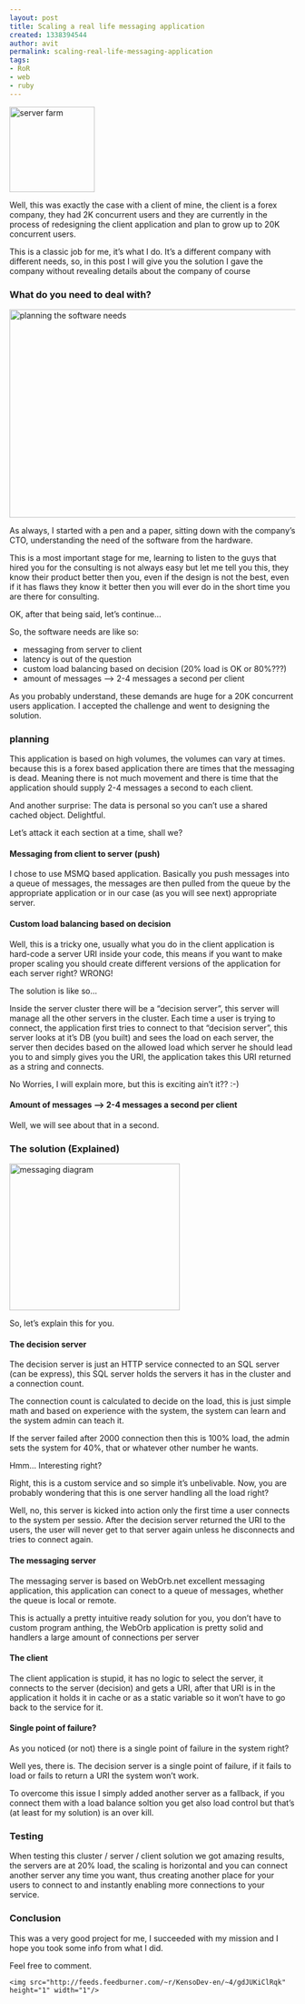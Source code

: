 ```yaml
---
layout: post
title: Scaling a real life messaging application
created: 1338394544
author: avit
permalink: scaling-real-life-messaging-application
tags:
- RoR
- web
- ruby
---
```

<a href='http://www.kensodev.com/2009/11/03/scaling-a-real-life-messaging-application/istock_000009154776xsmall/' rel='attachment wp-att-259'><img alt='server farm' class='alignleft size-thumbnail wp-image-259' height='150' src='http://www.kensodev.com/wp-content/uploads/2009/11/iStock_000009154776XSmall-150x150.jpg' title='server farm' width='150' /></a>
<p>Well, this was exactly the case with a client of mine, the client is a forex company, they had 2K concurrent users and they are currently in the process of redesigning the client application and plan to grow up to 20K concurrent users.</p>

<p>This is a classic job for me, it’s what I do. It’s a different company with different needs, so, in this post I will give you the solution I gave the company without revealing details about the company of course<!--more--> <h3>What do you need to deal with?</h3> <a href='http://www.kensodev.com/2009/11/03/scaling-a-real-life-messaging-application/planning_the_software_needs-2/' rel='attachment wp-att-261'><img alt='planning the software needs' class='alignnone size-full wp-image-261' height='366' src='http://www.kensodev.com/wp-content/uploads/2009/11/planning_the_software_needs1.jpg' title='planning the software needs' width='550' /></a></p>

<p>As always, I started with a pen and a paper, sitting down with the company’s CTO, understanding the need of the software from the hardware.</p>

<p>This is a most important stage for me, learning to listen to the guys that hired you for the consulting is not always easy but let me tell you this, they know their product better then you, even if the design is not the best, even if it has flaws they know it better then you will ever do in the short time you are there for consulting.</p>

<p>OK, after that being said, let’s continue…</p>

<p>So, the software needs are like so: <ul>
	<li>messaging from server to client</li>
	<li>latency is out of the question</li>
	<li>custom load balancing based on decision (20% load is OK or 80%???)</li>
	<li>amount of messages --> 2-4 messages a second per client</li>
</ul> As you probably understand, these demands are huge for a 20K concurrent users application. I accepted the challenge and went to designing the solution. <h3>planning</h3> This application is based on high volumes, the volumes can vary at times. because this is a forex based application there are times that the messaging is dead. Meaning there is not much movement and there is time that the application should supply 2-4 messages a second to each client.</p>

<p>And another surprise: The data is personal so you can’t use a shared cached object. Delightful.</p>

<p>Let’s attack it each section at a time, shall we? <h4>Messaging from client to server (push)</h4> I chose to use MSMQ based application. Basically you push messages into a queue of messages, the messages are then pulled from the queue by the appropriate application or in our case (as you will see next) appropriate server. <h4>Custom load balancing based on decision</h4> Well, this is a tricky one, usually what you do in the client application is hard-code a server URI inside your code, this means if you want to make proper scaling you should create different versions of the application for each server right? WRONG!</p>

<p>The solution is like so…</p>

<p>Inside the server cluster there will be a “decision server”, this server will manage all the other servers in the cluster. Each time a user is trying to connect, the application first tries to connect to that “decision server”, this server looks at it’s DB (you built) and sees the load on each server, the server then decides based on the allowed load which server he should lead you to and simply gives you the URI, the application takes this URI returned as a string and connects.</p>

<p>No Worries, I will explain more, but this is exciting ain’t it?? :-) <h4>Amount of messages --> 2-4 messages a second per client</h4> Well, we will see about that in a second. <h3>The solution (Explained)</h3> <a href='http://www.kensodev.com/2009/11/03/scaling-a-real-life-messaging-application/messaging_server_for_blog/' rel='attachment wp-att-262'><img alt='messaging diagram' class='aligncenter size-medium wp-image-262' height='258' src='http://www.kensodev.com/wp-content/uploads/2009/11/messaging_server_for_blog-300x258.png' title='messaging diagram' width='300' /></a></p>

<p>So, let’s explain this for you. <h4>The decision server</h4> The decision server is just an HTTP service connected to an SQL server (can be express), this SQL server holds the servers it has in the cluster and a connection count.</p>

<p>The connection count is calculated to decide on the load, this is just simple math and based on experience with the system, the system can learn and the system admin can teach it.</p>

<p>If the server failed after 2000 connection then this is 100% load, the admin sets the system for 40%, that or whatever other number he wants.</p>

<p>Hmm… Interesting right?</p>

<p>Right, this is a custom service and so simple it’s unbelivable. Now, you are probably wondering that this is one server handling all the load right?</p>

<p>Well, no, this server is kicked into action only the first time a user connects to the system per sessio. After the decision server returned the URI to the users, the user will never get to that server again unless he disconnects and tries to connect again. <h4>The messaging server</h4> The messaging server is based on WebOrb.net excellent messaging application, this application can conect to a queue of messages, whether the queue is local or remote.</p>

<p>This is actually a pretty intuitive ready solution for you, you don’t have to custom program anthing, the WebOrb application is pretty solid and handlers a large amount of connections per server <h4>The client</h4> The client application is stupid, it has no logic to select the server, it connects to the server (decision) and gets a URI, after that URI is in the application it holds it in cache or as a static variable so it won’t have to go back to the service for it. <h4>Single point of failure?</h4> As you noticed (or not) there is a single point of failure in the system right?</p>

<p>Well yes, there is. The decision server is a single point of failure, if it fails to load or fails to return a URI the system won’t work.</p>

<p>To overcome this issue I simply added another server as a fallback, if you connect them with a load balance soltion you get also load control but that’s (at least for my solution) is an over kill. <h3>Testing</h3> When testing this cluster / server / client solution we got amazing results, the servers are at 20% load, the scaling is horizontal and you can connect another server any time you want, thus creating another place for your users to connect to and instantly enabling more connections to your service. <h3>Conclusion</h3> This was a very good project for me, I succeeded with my mission and I hope you took some info from what I did.</p>

<p>Feel free to comment.</p>
      
    <img src="http://feeds.feedburner.com/~r/KensoDev-en/~4/gdJUKiClRqk" height="1" width="1"/>
